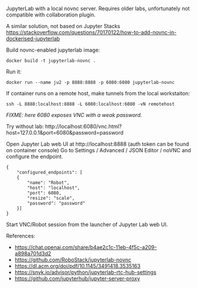 JupyterLab with a local novnc server.
Requires older labs, unfortunately not compatible with collaboration plugin.

A similar solution, not based on Jupyter Stacks
https://stackoverflow.com/questions/70170122/how-to-add-novnc-in-dockerised-jupyterlab

Build novnc-enabled jupyterlab image:
```
docker build -t jupyterlab-novnc .
```

Run it:
```
docker run --name ju2 -p 8888:8888 -p 6080:6080 jupyterlab-novnc
```

If container runs on a remote host, make tunnels from the local workstaiton:
```
ssh -L 8888:localhost:8888 -L 6080:localhost:6080 -vN remotehost
```

*FIXME: here 6080 exposes VNC with a weak password.*

Try without lab: http://localhost:6080/vnc.html?host=127.0.0.1&port=6080&password=password

Open Jupyter Lab web UI at http://localhost:8888 (auth token can be found on container console)
Go to Settings / Advanced / JSON Editor / noVNC and configure the endpoint.
```
{
    "configured_endpoints": [
    {
        "name": "Robot",
        "host": "localhost",
        "port": 6080,
        "resize": "scale",
        "password": "password"
    }]
}
```

Start VNC/Robot session from the launcher of Jupyter Lab web UI.

References:
* https://chat.openai.com/share/b4ae2c1c-11eb-4f5c-a209-a898a701d3d2
* https://github.com/RoboStack/jupyterlab-novnc
* https://dl.acm.org/doi/pdf/10.1145/3491418.3535163
* https://snyk.io/advisor/python/jupyterlab-rtc-hub-settings
* https://github.com/jupyterhub/jupyter-server-proxy
